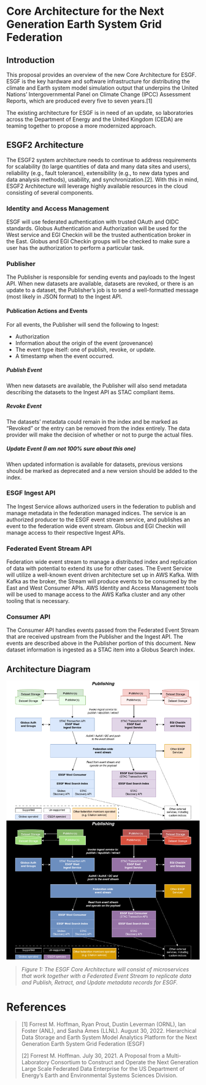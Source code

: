 # Core Architecture for the Next Generation Earth System Grid Federation

## Introduction
This proposal provides an overview of the new Core Architecture for ESGF. ESGF is the key hardware and software infrastructure for distributing the climate and Earth system model simulation output that underpins the United Nations’ Intergovernmental Panel on Climate Change (IPCC) Assessment Reports, which are produced every five to seven years.[1]

The existing architecture for ESGF is in need of an update, so laboratories across the Department of Energy and the United Kingdom (CEDA) are teaming together to propose a more modernized approach.

## ESGF2 Architecture
The ESGF2 system architecture needs to continue to address requirements for scalability (to large quantities of data and many data sites and users), reliability (e.g., fault tolerance), extensibility (e.g., to new data types and data analysis methods), usability, and synchronization.[2]. With this in mind, ESGF2 Architecture will leverage highly available resources in the cloud consisting of several components.

### Identity and Access Management
ESGF will use federated authentication with trusted OAuth and OIDC standards. Globus Authentication and Authorization will be used for the West service and EGI Checkin will be the trusted authentication broker in the East. Globus and EGI Checkin groups will be checked to make sure a user has the authorization to perform a particular task.

### Publisher
The Publisher is responsible for sending events and payloads to the Ingest API. When new datasets are available, datasets are revoked, or there is an update to a dataset, the Publisher’s job is to send a well-formatted message (most likely in JSON format) to the Ingest API.

#### Publication Actions and Events
For all events, the Publisher will send the following to Ingest:
- Authorization
- Information about the origin of the event (provenance)
- The event type itself: one of publish, revoke, or update.
- A timestamp when the event occurred.

##### Publish Event
When new datasets are available, the Publisher will also send metadata describing the datasets to the Ingest API as STAC compliant items.

##### Revoke Event
The datasets’ metadata could remain in the index and be marked as “Revoked” or the entry can be removed from the index entirely. The data provider will make the decision of whether or not to purge the actual files.

##### Update Event (I am not 100% sure about this one)
When updated information is available for datasets, previous versions should be marked as deprecated and a new version should be added to the index.

### ESGF Ingest API
The Ingest Service allows authorized users in the federation to publish and manage metadata in the federation managed indices. The service is an authorized producer to the ESGF event stream service, and publishes an event to the federation wide event stream. Globus and EGI Checkin will manage access to their respective Ingest APIs.

### Federated Event Stream API
Federation wide event stream to manage a distributed index and replication of data with potential to extend its use for other cases. The Event Service will utilize a well-known event driven architecture set up in AWS Kafka. With Kafka as the broker, the Stream will produce events to be consumed by the East and West Consumer APIs. AWS Identity and Access Management tools will be used to manage access to the AWS Kafka cluster and any other tooling that is necessary.

### Consumer API
The Consumer API handles events passed from the Federated Event Stream that are received upstream from the Publisher and the Ingest API. The events are described above in the Publisher portion of this document. New dataset information is ingested as a STAC item into a Globus Search index.

## Architecture Diagram
![An Architecture Diagram of the ESGF core which will consist of microservices that work together with a Federated Event Stream to replicate data and Publish, Retract, and Update metadata records for ESGF.](./diagrams/architecture_design.drawio.png#gh-light-mode-only "Architecture Diagram")
![An Architecture Diagram of the ESGF core which will consist of microservices that work together with a Federated Event Stream to replicate data and Publish, Retract, and Update metadata records for ESGF.](./diagrams/architecture_design_dark.drawio.png#gh-dark-mode-only "Architecture Diagram")
>*Figure 1: The ESGF Core Architecture will consist of microservices that work together with a Federated Event Stream to replicate data and Publish, Retract, and Update metadata records for ESGF.*

# References
> [1] Forrest M. Hoffman, Ryan Prout, Dustin Leverman (ORNL), Ian Foster (ANL), and Sasha Ames (LLNL). August 30, 2022. Hierarchical Data Storage and Earth System Model Analytics Platform for the Next Generation Earth System Grid Federation (ESGF)
>
> [2] Forrest M. Hoffman. July 30, 2021. A Proposal from a Multi-Laboratory Consortium to Construct and Operate the Next Generation Large Scale Federated Data Enterprise for the US Department of Energy’s Earth and Environmental Systems Sciences Division.

